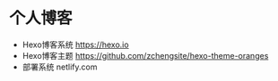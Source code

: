 # 个人博客

* Hexo博客系统 https://hexo.io
* Hexo博客主题 https://github.com/zchengsite/hexo-theme-oranges
* 部署系统 netlify.com